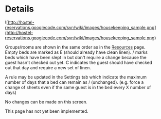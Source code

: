 # Details #

![http://hostel-reservations.googlecode.com/svn/wiki/images/housekeeping_sample.png](http://hostel-reservations.googlecode.com/svn/wiki/images/housekeeping_sample.png)

Groups/rooms are shown in the same order as in the [Resources](Resources.md) page. Empty beds are marked as E (should already have clean linen). / marks beds which have been slept in but don't require a change because the guest hasn't checked out yet. C indicates the guest should have checked out that day and require a new set of linen.

A rule may be updated in the Settings tab which indicate the maximum number of days that a bed can remain as / (unchanged). (e.g. force a change of sheets even if the same guest is in the bed every X number of days)

No changes can be made on this screen.

This page has not yet been implemented.